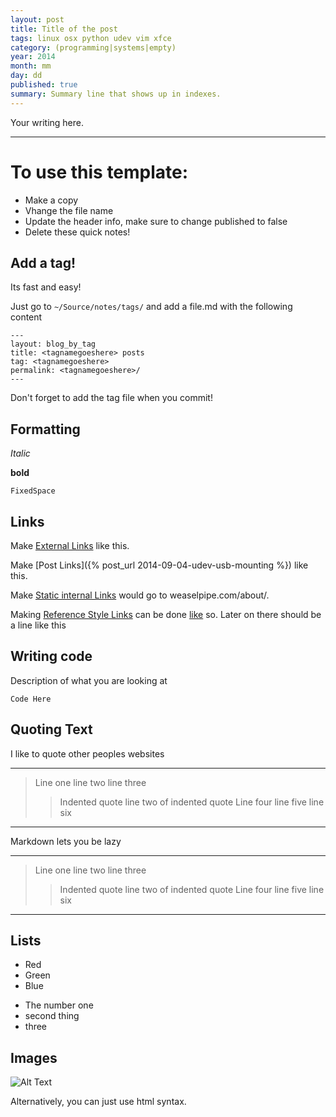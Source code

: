 ```yaml
---
layout: post
title: Title of the post
tags: linux osx python udev vim xfce
category: (programming|systems|empty)
year: 2014
month: mm
day: dd
published: true
summary: Summary line that shows up in indexes.
---
```


Your writing here.

----------------------------------------

To use this template:
=====================

 - Make a copy
 - Vhange the file name
 - Update the header info, make sure to change published to false
 - Delete these quick notes!

Add a tag!
----------

Its fast and easy!

Just go to `~/Source/notes/tags/` and add a file.md with the following content

    ---
    layout: blog_by_tag
    title: <tagnamegoeshere> posts
    tag: <tagnamegoeshere>
    permalink: <tagnamegoeshere>/
    ---

Don't forget to add the tag file when you commit!

Formatting
----------

_Italic_

**bold**

`FixedSpace`

Links
-----

Make [External Links](www.google.com) like this.

Make [Post Links]({% post_url 2014-09-04-udev-usb-mounting %}) like this.

Make [Static internal Links](/about/) would go to weaselpipe.com/about/.

Making [Reference Style Links][google] can be done [like][yahoo] so. Later on there should be a line like this

[google]: http://www.google.com/ "This is google"
[yahoo]: http://www.yahoo.com/ "Yahoo"


Writing code
------------

Description of what you are looking at

``` 
Code Here
```

Quoting Text
------------

I like to quote other peoples websites

-----------------------------
> Line one
> line two
> line three
> > Indented quote
> > line two of indented quote
> Line four
> line five
> line six
-----------------------------


Markdown lets you be lazy

-----------------------------
> Line one
line two
line three
> > Indented quote
> > line two of indented quote
Line four
line five
> line six
-----------------------------


Lists
-----

 * Red
 * Green
 * Blue

 - The number one
 - second thing
 - three


Images
------

![Alt Text](/path/to/image.jpg "optional title")

Alternatively, you can just use html syntax.
